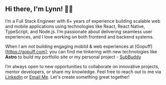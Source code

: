 
## Hi there, I'm Lynn! 👋🏽

I’m a Full Stack Engineer with 6+ years of experience building scalable web and mobile applications using technologies like React, React Native, TypeScript, and Node.js. I’m passionate about delivering seamless user experiences, and I love working on both frontend and backend systems. 

When I am not building engaging mobild & web experiences at [Gopuff][https://gopuff.com]; you can find me tinkering with new technologies like **Astro** to build my portfolio site or my personal project - [SubBuddy](https://mysubbuddy.vercel.com)

I’m always open to new opportunities to collaborate on innovative projects, mentor developers, or share my knowledge. Feel free to reach out to me via [LinkedIn](https://linkedin.com/in/mugambilynn) or [Email Me](lynnlmugambi@gmail.com). Let's create something great together!


<!--
**lynnmugambi/lynnmugambi** is a ✨ _special_ ✨ repository because its `README.md` (this file) appears on your GitHub profile.

Here are some ideas to get you started:

- 🔭 I’m currently working on ...
- 🌱 I’m currently learning ...
- 👯 I’m looking to collaborate on ...
- 🤔 I’m looking for help with ...
- 💬 Ask me about ...
- 📫 How to reach me: ...
- 😄 Pronouns: ...
- ⚡ Fun fact: ...
-->
